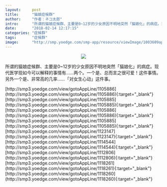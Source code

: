 ```yaml
---
layout:     post
title:      "猫娘症候群"
author:     "作者：ネコ太郎"
intro:      "所谓的猫娘症候群、主要是0~12岁的少女原因不明地突然「猫娘化」的病症。现代医学现如今可以解释的事情有……两个。一个是、总而言之很可爱！这件事情。另外一个是、非常高的几率……「对女生心动」这件事。"
date:       "2018-02-14 12:17:15"
categories: "症候群"
tags:       "症候群"
image:      "http://smp.yoedge.com/smp-app/resource/viewImage/1003609appline.png"
---
```

<div style="text-align: center">
<p><img src="http://smp.yoedge.com/smp-app/resource/viewImage/1003609appline.png"/></p>
</div>
<p class="post-meta">
<span>所谓的猫娘症候群、主要是0~12岁的少女原因不明地突然「猫娘化」的病症。现代医学现如今可以解释的事情有……两个。一个是、总而言之很可爱！这件事情。另外一个是、非常高的几率……「对女生心动」这件事。</span>
</p>
[http://smp3.yoedge.com/view/gotoAppLine/1105886](http://smp3.yoedge.com/view/gotoAppLine/1105886){:target="_blank"}
[http://smp3.yoedge.com/view/gotoAppLine/1105885](http://smp3.yoedge.com/view/gotoAppLine/1105885){:target="_blank"}
[http://smp3.yoedge.com/view/gotoAppLine/1105886](http://smp3.yoedge.com/view/gotoAppLine/1105886){:target="_blank"}
[http://smp3.yoedge.com/view/gotoAppLine/1105885](http://smp3.yoedge.com/view/gotoAppLine/1105885){:target="_blank"}
[http://smp3.yoedge.com/view/gotoAppLine/1123147](http://smp3.yoedge.com/view/gotoAppLine/1123147){:target="_blank"}
[http://smp3.yoedge.com/view/gotoAppLine/1114544](http://smp3.yoedge.com/view/gotoAppLine/1114544){:target="_blank"}
[http://smp3.yoedge.com/view/gotoAppLine/1112806](http://smp3.yoedge.com/view/gotoAppLine/1112806){:target="_blank"}
[http://smp3.yoedge.com/view/gotoAppLine/1118261](http://smp3.yoedge.com/view/gotoAppLine/1118261){:target="_blank"}
[http://smp3.yoedge.com/view/gotoAppLine/1118260](http://smp3.yoedge.com/view/gotoAppLine/1118260){:target="_blank"}


